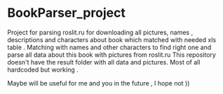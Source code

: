 # BookParser_project

Project for parsing roslit.ru for downloading all pictures, names , descriptions and characters about book which matched with needed xls table . 
Matching with names and other characters to find right one and parse all data about this book with pictures from roslit.ru
This repository doesn't have the result folder with all data and pictures. 
Most of all hardcoded but working .

Maybe will be useful for me and you in the future , I hope not )) 
